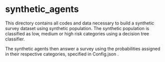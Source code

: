 # synthetic_agents

This directory contains all codes and data necessary to build a synthetic survey dataset using synthetic population. 
The synthetic population is classified as low, medium or high risk categories using a decision tree classifier. 

The synthetic agents then answer a survey using the probabilities assigned in their respective categories, specified in Config.json .
